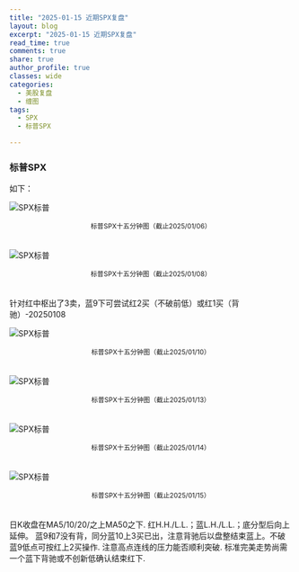 ```yaml
---
title: "2025-01-15 近期SPX复盘"
layout: blog
excerpt: "2025-01-15 近期SPX复盘"
read_time: true
comments: true
share: true
author_profile: true
classes: wide
categories:
  - 美股复盘
  - 缠图
tags:
  - SPX
  - 标普SPX

---
```


### 标普SPX

如下：

![SPX标普](https://image.olim.cc/2025/SPX-20250106-m15-c.jpeg)
<small><center>标普SPX十五分钟图（截止2025/01/06）</center></small>　

![SPX标普](https://image.olim.cc/2025/spx-20250108-m15-c.jpeg)
<small><center>标普SPX十五分钟图（截止2025/01/08）</center></small>　

针对红中枢出了3卖，蓝9下可尝试红2买（不破前低）或红1买（背驰）-20250108

![SPX标普](https://image.olim.cc/2025/spx-20250110-m15-c.jpeg)
<small><center>标普SPX十五分钟图（截止2025/01/10）</center></small>　

![SPX标普](https://image.olim.cc/2025/spx-20250113-m15-c.jpeg)
<small><center>标普SPX十五分钟图（截止2025/01/13）</center></small>　

![SPX标普](https://image.olim.cc/2025/spx-20250114-m15-c.jpeg)
<small><center>标普SPX十五分钟图（截止2025/01/14）</center></small>　

![SPX标普](https://image.olim.cc/2025/spx-20250115-m15-c.jpeg)
<small><center>标普SPX十五分钟图（截止2025/01/15）</center></small>　

日K收盘在MA5/10/20/之上MA50之下. 红H.H./L.L.；蓝L.H./L.L.；底分型后向上延伸。
蓝9和7没有背，同分蓝10上3买已出，注意背驰后以盘整结束蓝上。不破蓝9低点可按红上2买操作.
注意高点连线的压力能否顺利突破.
标准完美走势尚需一个蓝下背驰或不创新低确认结束红下.